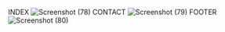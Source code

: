 INDEX
![Screenshot (78)](https://user-images.githubusercontent.com/107997395/217513658-4e35a32d-29a2-4f3c-a91d-2e45f8686950.png)
CONTACT
![Screenshot (79)](https://user-images.githubusercontent.com/107997395/217513668-5fae0625-1285-4552-a879-1ae02bdc1590.png)
FOOTER
![Screenshot (80)](https://user-images.githubusercontent.com/107997395/217513676-80d49dd7-49ca-40f9-be97-926d4b4064fa.png)
